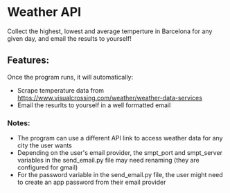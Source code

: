 # Weather API

Collect the highest, lowest and average temperture in Barcelona for any given day, and email the results to yourself!

## **Features:** 
Once the program runs, it will automatically:
- Scrape temperature data from https://www.visualcrossing.com/weather/weather-data-services
- Email the resurlts to yourself in a well formatted email

### Notes:
- The program can use a different API link to access weather data for any city the user wants
- Depending on the user's email provider, the smpt_port and smpt_server variables in the send_email.py file may need renaming (they are configured for gmail)
- For the password variable in the send_email.py file, the user might need to create an app password from their email provider
